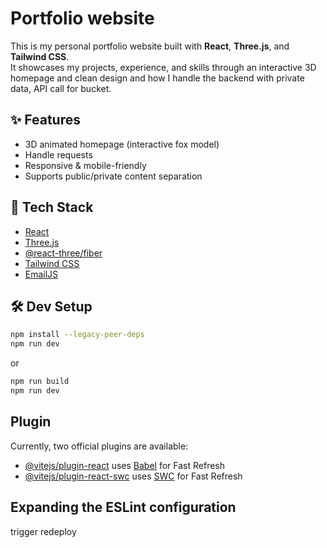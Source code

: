 # Portfolio website

This is my personal portfolio website built with **React**, **Three.js**, and **Tailwind CSS**.  
It showcases my projects, experience, and skills through an interactive 3D homepage and clean design and how I handle the backend with private data, API call for bucket.

## ✨ Features

- 3D animated homepage (interactive fox model)
- Handle requests
- Responsive & mobile-friendly
- Supports public/private content separation

## 🚀 Tech Stack

- [React](https://reactjs.org/)
- [Three.js](https://threejs.org/)
- [@react-three/fiber](https://github.com/pmndrs/react-three-fiber)
- [Tailwind CSS](https://tailwindcss.com/)
- [EmailJS](https://www.emailjs.com/)
## 🛠️ Dev Setup

```bash
npm install --legacy-peer-deps
npm run dev
```
or
```bash
npm run build
npm run dev
```


## Plugin 
Currently, two official plugins are available:

- [@vitejs/plugin-react](https://github.com/vitejs/vite-plugin-react/blob/main/packages/plugin-react/README.md) uses [Babel](https://babeljs.io/) for Fast Refresh
- [@vitejs/plugin-react-swc](https://github.com/vitejs/vite-plugin-react-swc) uses [SWC](https://swc.rs/) for Fast Refresh

## Expanding the ESLint configuration

t r i g g e r   r e d e p l o y  
 